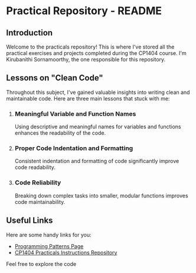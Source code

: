 # Practical Repository - README

## Introduction

Welcome to the practicals repository! This is where I've stored all the practical exercises and projects completed during the CP1404 course. I'm Kirubanithi Sornamoorthy, the one responsible for this repository.

## Lessons on "Clean Code"

Throughout this subject, I've gained valuable insights into writing clean and maintainable code. Here are three main lessons that stuck with me:

1. ### Meaningful Variable and Function Names
   Using descriptive and meaningful names for variables and functions enhances the readability of the code. 

2. ### Proper Code Indentation and Formatting
   Consistent indentation and formatting of code significantly improve code readability. 

3. ### Code Reliability
   Breaking down complex tasks into smaller, modular functions improves code maintainability. 

## Useful Links

Here are some handy links for you:

- [Programming Patterns Page](https://github.com/CP1404/Practicals/tree/master/prac_07)
- [CP1404 Practicals Instructions Repository](https://github.com/CP1404/Practicals/tree/master)

Feel free to explore the code

